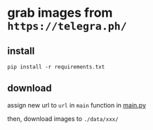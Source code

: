 # grab images from `https://telegra.ph/`

## install 

```shell
pip install -r requirements.txt
```

## download

assign new url to `url` in `main` function in [main.py](main.py) 

then, download images to `./data/xxx/`